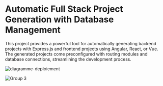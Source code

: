 # Automatic Full Stack Project Generation with Database Management

This project provides a powerful tool for automatically generating backend projects with Express.js and frontend projects using Angular, React, or Vue. The generated projects come preconfigured with routing modules and database connections, streamlining the development process.

![diagramme-deploiement](https://github.com/user-attachments/assets/e9c453ac-233d-475b-b6d5-e62197b70471)

![Group 3](https://github.com/user-attachments/assets/192ea17f-950a-4449-abed-0ad952e17939)
